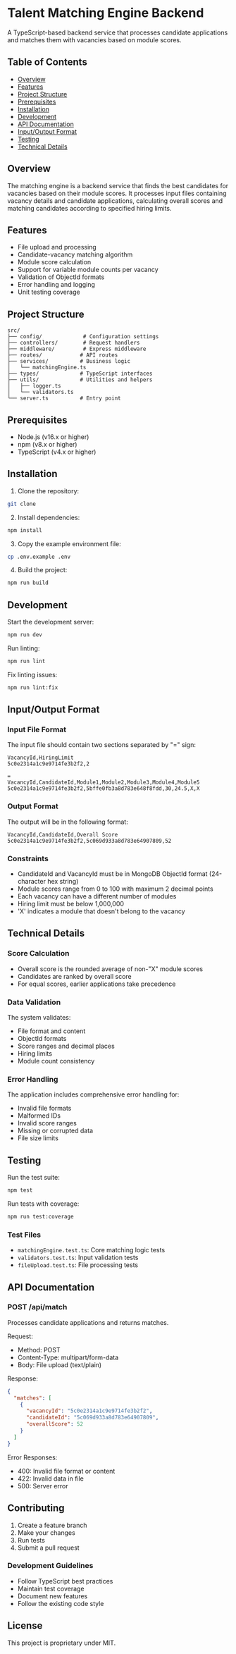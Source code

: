 # Talent Matching Engine Backend

A TypeScript-based backend service that processes candidate applications and matches them with vacancies based on module scores.

## Table of Contents
- [Overview](#overview)
- [Features](#features)
- [Project Structure](#project-structure)
- [Prerequisites](#prerequisites)
- [Installation](#installation)
- [Development](#development)
- [API Documentation](#api-documentation)
- [Input/Output Format](#inputoutput-format)
- [Testing](#testing)
- [Technical Details](#technical-details)

## Overview

The matching engine is a backend service that finds the best candidates for vacancies based on their module scores. It processes input files containing vacancy details and candidate applications, calculating overall scores and matching candidates according to specified hiring limits.

## Features

- File upload and processing
- Candidate-vacancy matching algorithm
- Module score calculation
- Support for variable module counts per vacancy
- Validation of ObjectId formats
- Error handling and logging
- Unit testing coverage

## Project Structure

```
src/
├── config/             # Configuration settings
├── controllers/        # Request handlers
├── middleware/         # Express middleware
├── routes/            # API routes
├── services/          # Business logic
│   └── matchingEngine.ts
├── types/             # TypeScript interfaces
├── utils/             # Utilities and helpers
│   ├── logger.ts
│   └── validators.ts
└── server.ts          # Entry point
```

## Prerequisites

- Node.js (v16.x or higher)
- npm (v8.x or higher)
- TypeScript (v4.x or higher)

## Installation

1. Clone the repository:
```bash
git clone 
```

2. Install dependencies:
```bash
npm install
```

3. Copy the example environment file:
```bash
cp .env.example .env
```

4. Build the project:
```bash
npm run build
```

## Development

Start the development server:
```bash
npm run dev
```

Run linting:
```bash
npm run lint
```

Fix linting issues:
```bash
npm run lint:fix
```

## Input/Output Format

### Input File Format

The input file should contain two sections separated by "=" sign:

```
VacancyId,HiringLimit
5c0e2314a1c9e9714fe3b2f2,2

=
VacancyId,CandidateId,Module1,Module2,Module3,Module4,Module5
5c0e2314a1c9e9714fe3b2f2,5bffe0fb3a8d783e648f8fdd,30,24.5,X,X
```

### Output Format

The output will be in the following format:

```
VacancyId,CandidateId,Overall Score
5c0e2314a1c9e9714fe3b2f2,5c069d933a8d783e64907809,52
```

### Constraints

- CandidateId and VacancyId must be in MongoDB ObjectId format (24-character hex string)
- Module scores range from 0 to 100 with maximum 2 decimal points
- Each vacancy can have a different number of modules
- Hiring limit must be below 1,000,000
- 'X' indicates a module that doesn't belong to the vacancy

## Technical Details

### Score Calculation

- Overall score is the rounded average of non-"X" module scores
- Candidates are ranked by overall score
- For equal scores, earlier applications take precedence

### Data Validation

The system validates:
- File format and content
- ObjectId formats
- Score ranges and decimal places
- Hiring limits
- Module count consistency

### Error Handling

The application includes comprehensive error handling for:
- Invalid file formats
- Malformed IDs
- Invalid score ranges
- Missing or corrupted data
- File size limits

## Testing

Run the test suite:
```bash
npm test
```

Run tests with coverage:
```bash
npm run test:coverage
```

### Test Files
- `matchingEngine.test.ts`: Core matching logic tests
- `validators.test.ts`: Input validation tests
- `fileUpload.test.ts`: File processing tests

## API Documentation

### POST /api/match

Processes candidate applications and returns matches.

Request:
- Method: POST
- Content-Type: multipart/form-data
- Body: File upload (text/plain)

Response:
```json
{
  "matches": [
    {
      "vacancyId": "5c0e2314a1c9e9714fe3b2f2",
      "candidateId": "5c069d933a8d783e64907809",
      "overallScore": 52
    }
  ]
}
```

Error Responses:
- 400: Invalid file format or content
- 422: Invalid data in file
- 500: Server error

## Contributing

1. Create a feature branch
2. Make your changes
3. Run tests
4. Submit a pull request

### Development Guidelines

- Follow TypeScript best practices
- Maintain test coverage
- Document new features
- Follow the existing code style

## License

This project is proprietary under MIT.